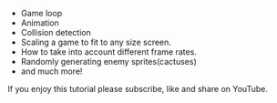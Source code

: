 

- Game loop
- Animation
- Collision detection
- Scaling a game to fit to any size screen.
- How to take into account different frame rates.
- Randomly generating enemy sprites(cactuses)
- and much more!

If you enjoy this tutorial please subscribe, like and share on YouTube.

